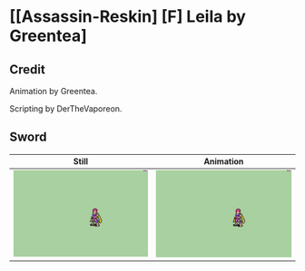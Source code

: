 # [\[Assassin-Reskin\] \[F\] Leila by Greentea]

## Credit

Animation by Greentea.

Scripting by DerTheVaporeon.

## Sword

| Still | Animation |
| :---: | :-------: |
| ![Sword still](./Sword_000.png) | ![Sword animation](./Sword.gif) |
